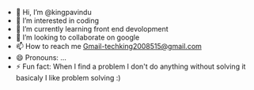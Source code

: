 - 👋 Hi, I’m @kingpavindu
- 👀 I’m interested in coding
- 🌱 I’m currently learning front end devolopment
- 💞️ I’m looking to collaborate on google
- 📫 How to reach me Gmail-techking2008515@gmail.com
- 😄 Pronouns: ...
- ⚡ Fun fact: When I find a problem I don't do anything without solving it basicaly I like problem solving :)

<!---
kingpavindu/kingpavindu is a ✨ special ✨ repository because its `README.md` (this file) appears on your GitHub profile.
You can click the Preview link to take a look at your changes.
--->
